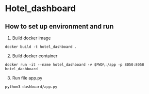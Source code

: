 # Hotel_dashboard

## How to set up environment and run
1. Build docker image

  `docker build -t hotel_dashboard .`
  
2. Build docker container

  `docker run -it --name hotel_dashboard -v $PWD\:/app -p 8050:8050 hotel_dashboard`
  
  3. Run file app.py
  
   `python3 dashboard/app.py` 
